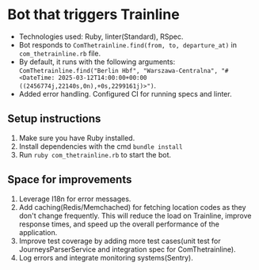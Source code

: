 # Bot that triggers Trainline

- Technologies used: Ruby, linter(Standard), RSpec.
- Bot responds to `ComThetrainline.find(from, to, departure_at)` in  `com_thetrainline.rb` file.
- By default, it runs with the following arguments: `ComThetrainline.find("Berlin Hbf", "Warszawa-Centralna", "#<DateTime: 2025-03-12T14:00:00+00:00 ((2456774j,22140s,0n),+0s,2299161j)>")`.
- Added error handling. Configured CI for running specs and linter.

## Setup instructions

1. Make sure you have Ruby installed.
2. Install dependencies with the cmd `bundle install`
3. Run `ruby com_thetrainline.rb` to start the bot.

## Space for improvements

1. Leverage I18n for error messages.
2. Add caching(Redis/Memchached) for fetching location codes as they don't change frequently. This will reduce the load 
on Trainline, improve response times, and speed up the overall performance of the application.
3. Improve test coverage by adding more test cases(unit test for JourneysParserService and integration spec for ComThetrainline).
4. Log errors and integrate monitoring systems(Sentry).
